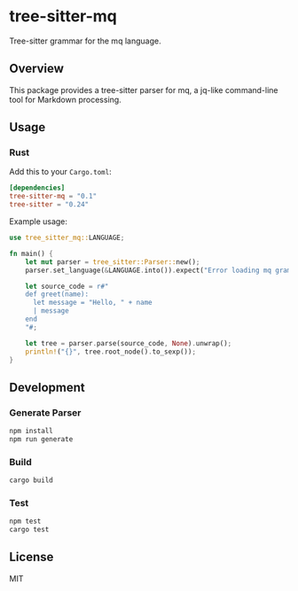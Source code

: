 # tree-sitter-mq

Tree-sitter grammar for the mq language.

## Overview

This package provides a tree-sitter parser for mq, a jq-like command-line tool for Markdown processing.

## Usage

### Rust

Add this to your `Cargo.toml`:

```toml
[dependencies]
tree-sitter-mq = "0.1"
tree-sitter = "0.24"
```

Example usage:

```rust
use tree_sitter_mq::LANGUAGE;

fn main() {
    let mut parser = tree_sitter::Parser::new();
    parser.set_language(&LANGUAGE.into()).expect("Error loading mq grammar");

    let source_code = r#"
    def greet(name):
      let message = "Hello, " + name
      | message
    end
    "#;

    let tree = parser.parse(source_code, None).unwrap();
    println!("{}", tree.root_node().to_sexp());
}
```

## Development

### Generate Parser

```bash
npm install
npm run generate
```

### Build

```bash
cargo build
```

### Test

```bash
npm test
cargo test
```

## License

MIT
